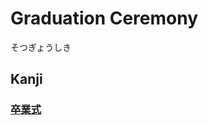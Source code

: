 # Graduation Ceremony
そつぎょうしき

## Kanji
### [卒](Kanji/kanji-dict/卒.md)[業](Kanji/kanji-dict/業.md)[式](Kanji/kanji-dict/式.md)